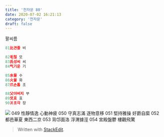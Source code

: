 ```yaml
---
title: '천자문 80'
date: 2020-07-02 16:21:13
category: '천자문'
draft: false
---
```


팔씨름

```js
81比견줄 비

82毛털 모
83氏성씨 씨
84气기운 기

85水물 수
86火불 화
87爪손톱 조

88父아버지 부
89爻효 효
90爿조각 장
```

![](https://i.ibb.co/HHyZMkZ/2020-07-02-11-33-53.png)
049 性靜情逸 心動神疲 050 守真志滿 逐物意移
051 堅持雅操 好爵自縻 052 都邑華夏 東西二京 
053 背邙面洛 浮渭據涇 054 宮殿盤鬱 樓觀飛驚

> Written with [StackEdit](https://stackedit.io/).

<!--stackedit_data:
eyJoaXN0b3J5IjpbOTUyMjM2MTc5LC0xMDQyNTU5OTM4LC0yNT
QyOTkxODIsOTE0MzMwNjkzLDE3MTcyMTE3ODcsLTExMDkzMjU4
NDcsLTE5MDA1NjUyNzQsMTgyNjI4NDgzNCw2MDQ5MzM3NzMsLT
E3MzY3MzM0NzEsLTUzOTE3MDk3MF19
-->